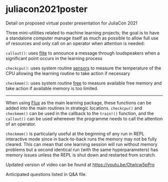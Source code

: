# juliacon2021poster

Detail on proposed virtual poster presentation for JuliaCon 2021

Three mini-utilities related to machine learning projects; the goal is to have a standalone computer manage itself as much as possible to allow full use of resources and only call on an operator when attention is needed:

`callout()`: uses [flite](https://github.com/festvox/flite) to announce a message through loudspeakers when a significant point occurs in the learning process

`checkcpu()`: uses system routine [sensors](https://github.com/lm-sensors/lm-sensors) to measure the temperature of the CPU allowing the learning routine to take action if necessary

`checkmem()`: uses system routine [free](https://gitlab.com/procps-ng/procps) to measure available free memory and take action if available memory is too limited.

___

When using [Flux](https://github.com/FluxML/Flux.jl) as the main learning package, these functions can be added into the main routines in strategic locations. `checkcpu()` and `checkmem()` can be used in the callback to the `train!()` function, and the `callout()` can be used whereever the programme needs to call the attention of an operator.

`checkmem()` is particularly useful at the beginning of any run in REPL interactive mode since in back-to-back runs the memory may not be fully cleared. This can mean that one learning session will run without memory problems but a second identical run (with the same hyperparameters) has memory issues unless the REPL is shut down and restarted from scratch.

Updated version of video can be found at https://youtu.be/Otwlcw5pPro

Anticipated questions listed in Q&A file.
